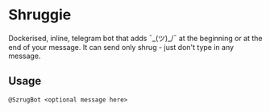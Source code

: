 # Shruggie
Dockerised, inline, telegram bot that adds ¯\_(ツ)_/¯ at the beginning or at the end of your message. It can send only shrug - just don't type in any message.

## Usage
```@SzrugBot <optional message here>```